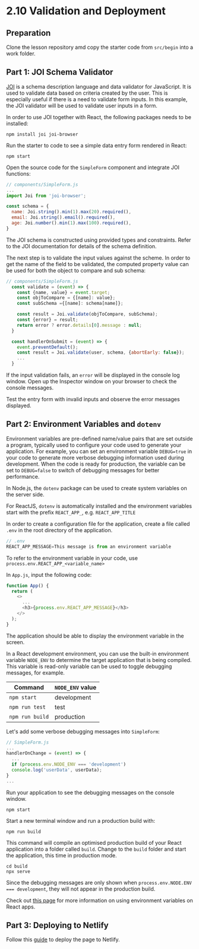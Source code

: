 # 2.10 Validation and Deployment
## Preparation

Clone the lesson repository amd copy the starter code from `src/begin` into a work folder.

## Part 1: JOI Schema Validator

[JOI](https://joi.dev/) is a schema description language and data validator for JavaScript. 
It is used to validate data based on criteria created by the user. This is especially useful 
if there is a need to validate form inputs. In this example, the JOI validator will 
be used to validate user inputs in a form.

In order to use JOI together with React, the following packages needs to be installed:

```
npm install joi joi-browser
```
Run the starter to code to see a simple data entry form rendered in React:

```
npm start
```
Open the source code for the `SimpleForm` component and integrate JOI functions:

```js
// components/SimpleForm.js
...
import Joi from 'joi-browser';

const schema = {
  name: Joi.string().min(1).max(20).required(),
  email: Joi.string().email().required(),
  age: Joi.number().min(1).max(100).required(),
}
```
The JOI schema is constructed using provided types and constraints. Refer to the JOI documentation
for details of the schema definition.

The next step is to validate the input values against the scheme. In order to get the name of the field to be validated, the computed property value can be used for both the object to compare and sub schema:

```js
// components/SimpleForm.js
  const validate = (event) => {
    const {name, value} = event.target;
    const objToCompare = {[name]: value};
    const subSchema ={[name]: schema[name]};

    const result = Joi.validate(objToCompare, subSchema);
    const {error} = result;
    return error ? error.details[0].message : null;
  }

  const handlerOnSubmit = (event) => {
    event.preventDefault();
    const result = Joi.validate(user, schema, {abortEarly: false});
    ...
  }
```
If the input validation fails, an `error` will be displayed in the console log window. 
Open up the Inspector window on your browser to check the console messages.

Test the entry form with invalid inputs and observe the error messages displayed.

## Part 2: Environment Variables and `dotenv`

Environment variables are pre-defined name/value pairs that are set outside a program, 
typically used to configure your code used to generate your application. For example, 
you can set an environment variable `DEBUG=true` in your code to generate more verbose 
debugging information used during development. When the code is ready for production, 
the variable can be set to `DEBUG=false` to switch of debugging messages for better
performance.

In Node.js, the `dotenv` package can be used to create system variables on the server side.

For ReactJS, `dotenv` is automatically installed and the environment variables start with 
the prefix `REACT_APP_`, e.g. `REACT_APP_TITLE`

In order to create a configuration file for the application, create a file called `.env` 
in the root directory of the application.

```js
// .env
REACT_APP_MESSAGE=This message is from an environment variable
```

To refer to the environment variable in your code, use `process.env.REACT_APP_<variable_name>`

In `App.js`, input the following code:

```js
function App() {
  return (
    <> 
      ...
      <h3>{process.env.REACT_APP_MESSAGE}</h3>
    </>
  );
}
```
The application should be able to display the environment variable in the screen.

In a React development environment, you can use the built-in environment variable 
`NODE_ENV` to determine the target application that is being compiled. This
variable is read-only variable can be used to toggle debugging messages, for example.

| Command | `NODE_ENV` value |
|---|---|
| `npm start` | development |
| `npm run test` | test |
| `npm run build` | production | 

Let's add some verbose debugging messages into `SimpleForm`:
```js
// SimpleForm.js
...
handlerOnChange = (event) => {
  ...
  if (process.env.NODE_ENV === 'development')
  console.log('userData', userData);
}
...
```
Run your application to see the debugging messages on the console window.

```
npm start
```
Start a new terminal window and run a production build with:
```
npm run build
```
This command will compile an optimised production build of your React 
application into a folder called `build`. Change to the `build` folder
and start the application, this time in production mode.
```
cd build
npx serve
```
Since the debugging messages are only shown when `process.env.NODE.ENV === development`,
they will not appear in the production build.

Check out [this page](https://create-react-app.dev/docs/adding-custom-environment-variables/) 
for more information on using environment variables on React apps.

## Part 3: Deploying to Netlify

Follow this [guide](https://www.freecodecamp.org/news/publish-your-website-netlify-github/) to deploy the page to Netlify. 